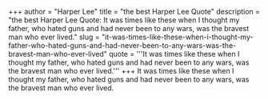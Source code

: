 +++
author = "Harper Lee"
title = "the best Harper Lee Quote"
description = "the best Harper Lee Quote: It was times like these when I thought my father, who hated guns and had never been to any wars, was the bravest man who ever lived."
slug = "it-was-times-like-these-when-i-thought-my-father-who-hated-guns-and-had-never-been-to-any-wars-was-the-bravest-man-who-ever-lived"
quote = '''It was times like these when I thought my father, who hated guns and had never been to any wars, was the bravest man who ever lived.'''
+++
It was times like these when I thought my father, who hated guns and had never been to any wars, was the bravest man who ever lived.
